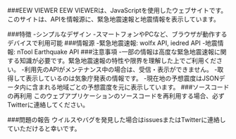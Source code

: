 ###EEW VIEWER
EEW VIEWERは、JavaScriptを使用したウェブサイトです。このサイトは、APIを情報源に、緊急地震速報と地震情報を表示しています。

###特徴
-シンプルなデザイン
-スマートフォンやPCなど、ブラウザが動作するデバイスで利用可能
###情報源
-緊急地震速報: wolfx API, iedred API
-地震情報: nTool Earthquake API
###注意事項
-一部の情報は高度な緊急地震速報に関する知識が必要です。緊急地震速報の特性や限界を理解した上でご利用ください。
-利用先のAPIがメンテナンス中の場合は、受信・表示ができません。
-取得して表示しているのは気象庁発表の情報です。
-現在地の予想震度はJSONデータ内に含まれる地域ごとの予想震度を元に表示しています。
###ソースコードの再利用
このウェブアプリケーションのソースコードを再利用する場合、必ずTwitterに連絡してください。

###問題の報告
ウイルスやバグを発見した場合はissuesまたはTwitterに連絡していただけると幸いです。
